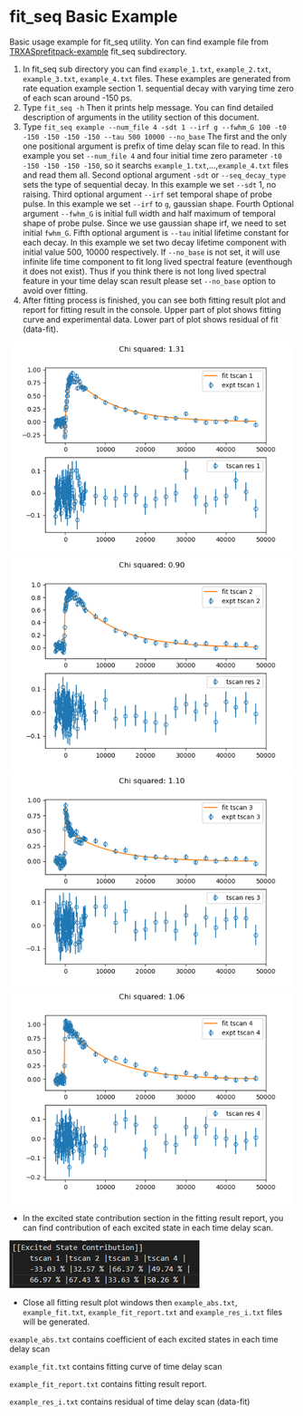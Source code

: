 # fit_seq Basic Example

Basic usage example for fit_seq utility.
Yon can find example file from [TRXASprefitpack-example](https://github.com/pistack/TRXASprefitpack-example/tree/v0.5.1) fit_seq subdirectory.

1. In fit_seq sub directory you can find ``example_1.txt``, ``example_2.txt``, ``example_3.txt``, ``example_4.txt`` files.
These examples are generated from rate equation example section 1. sequential decay with varying time zero of each scan around -150 ps.
2. Type ``fit_seq -h`` Then it prints help message. You can find detailed description of arguments in the utility section of this document.
3. Type ``fit_seq example --num_file 4 -sdt 1 --irf g --fwhm_G 100 -t0 -150 -150 -150 -150 --tau 500 10000 --no_base`` The first and the only one positional argument is prefix of time delay scan file to read. In this example you set ``--num_file 4`` and four initial time zero parameter ``-t0 -150 -150 -150 -150``, so it searchs ``example_1.txt``,...,``example_4.txt`` files and read them all. Second optional argument ``-sdt`` or ``--seq_decay_type`` sets the type of sequential decay. In this example we set ``--sdt`` 1, no raising. Third optional argument ``--irf`` set temporal shape of probe pulse. In this example we set ``--irf`` to `g`, gaussian shape. Fourth Optional argument ``--fwhm_G`` is initial full width and half maximum of temporal shape of probe pulse. Since we use gaussian shape irf, we need to set initial ``fwhm_G``. Fifth optional argument is ``--tau`` initial lifetime constant for each decay. In this example we set two decay lifetime component with initial value 500, 10000 respectively. If ``--no_base`` is not set, it will use infinite life time component to fit long lived spectral feature (eventhough it does not exist). Thus if you think there is not long lived spectral feature in your time delay scan result please set ``--no_base`` option to avoid over fitting.
4. After fitting process is finished, you can see both fitting result plot and report for fitting result in the console. Upper part of plot shows fitting curve and experimental data. Lower part of plot shows residual of fit (data-fit).

![png](fit_seq_example_file/example_seq_fit_1.png) ![png](fit_seq_example_file/example_seq_fit_2.png)
![png](fit_seq_example_file/example_seq_fit_3.png) ![png](fit_seq_example_file/example_seq_fit_4.png)

* In the excited state contribution section in the fitting result report, you can find contribution of each excited state in each time delay scan.

![png](fit_seq_example_file/example_seq_fit_contrib_table.png)

* Close all fitting result plot windows then ``example_abs.txt``, ``example_fit.txt``, ``example_fit_report.txt`` and ``example_res_i.txt`` files will be generated.

``example_abs.txt`` contains  coefficient of each excited states in each time delay scan

``example_fit.txt`` contains fitting curve of time delay scan

``example_fit_report.txt`` contains fitting result report.

``example_res_i.txt`` contains residual of time delay scan (data-fit)